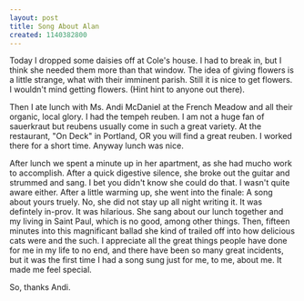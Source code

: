 ```yaml
---
layout: post
title: Song About Alan
created: 1140382800
---
```


Today I dropped some daisies off at Cole's house. I had to break in, but I think she needed them more than that window. The idea of giving flowers is a little strange, what with their imminent parish. Still it is nice to get flowers. I wouldn't mind getting flowers. (Hint hint to anyone out there).

Then I ate lunch with Ms. Andi McDaniel at the French Meadow and all their organic, local glory. I had the tempeh reuben. I am not a huge fan of sauerkraut but reubens usually come in such a great variety. At the restaurant, "On Deck" in Portland, OR you will find a great reuben. I worked there for a short time. Anyway lunch was nice.

After lunch we spent a minute up in her apartment, as she had mucho work to accomplish. After a quick digestive silence, she broke out the guitar and strummed and sang. I bet you didn't know she could do that. I wasn't quite aware either. After a little warming up, she went into the finale: A song about yours truely. No, she did not stay up all night writing it. It was defintely in-prov. It was hilarious. She sang about our lunch together and my living in Saint Paul, which is no good, among other things. Then, fifteen minutes into this magnificant ballad she kind of trailed off into how delicious cats were and the such. I appreciate all the great things people have done for me in my life to no end, and there have been so many great incidents, but it was the first time I had a song sung just for me, to me, about me. It made me feel special.

So, thanks Andi.

